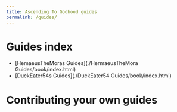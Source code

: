 ```yaml
---
title: Ascending To Godhood guides
permalink: /guides/
---
```


# Guides index
- [HemaeusTheMoras Guides](./HermaeusTheMora Guides/book/index.html)
- [DuckEater54s Guides](./DuckEater54 Guides/book/index.html)

# Contributing your own guides

